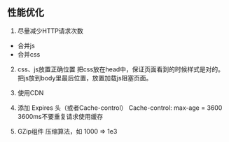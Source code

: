 ## 性能优化

1. 尽量减少HTTP请求次数
- 合并js
- 合并css 

2. css、js放置正确位置
把css放在head中，保证页面看到的时候样式是对的。
把js放到body里最后位置，放置加载js阻塞页面。

3. 使用CDN

4. 添加 Expires 头（或者Cache-control）
  Cache-control: max-age = 3600  3600ms不要重复请求使用缓存

5. GZip组件
压缩算法，如 1000 => 1e3 
